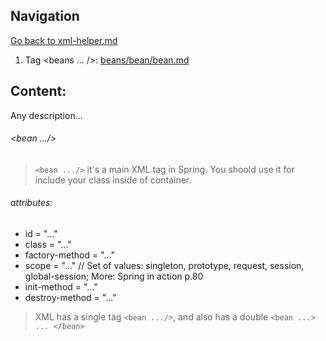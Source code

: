 ## Navigation
[Go back to xml-helper.md](https://github.com/Hardelele/Spring-Handbook/blob/master/xml/xml-helper.md)
1. Tag <beans ... />: [beans/bean/bean.md](https://github.com/Hardelele/Spring-Handbook/blob/master/xml/beans/bean/bean.md)
## Content:
Any description...
###### <bean .../> 
> `<bean .../>` it's a main XML tag in Spring. You shoold use it for include your class inside of container.
###### attributes:
- id = "..."
- class = "..."
- factory-method = "..."
- scope = "..." // Set of values: singleton, prototype, request, session, global-session; More: Spring in action p.80
- init-method = "..."
- destroy-method = "..."
> XML has a single tag `<bean .../>`, and also has a double `<bean ...> ... </bean>` 
